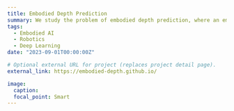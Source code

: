 ```yaml
---
title: Embodied Depth Prediction
summary: We study the problem of embodied depth prediction, where an embodied agent in an environment must learn to accurately estimate the depth of its surroundings.
tags:
  - Embodied AI
  - Robotics
  - Deep Learning
date: "2023-09-01T00:00:00Z"

# Optional external URL for project (replaces project detail page).
external_link: https://embodied-depth.github.io/

image:
  caption: 
  focal_point: Smart
---
```

